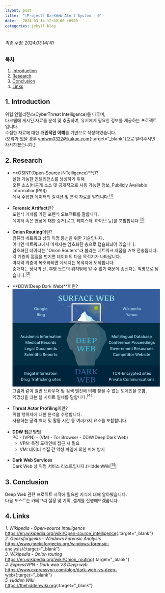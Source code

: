 ```yaml
---
layout: post
title:  "[Project] DarkWeb Alert System - 0"
date:   2024-03-14 12:00:00 +0900
categories: jekyll blog
---
```


###### 최종 수정: 2024.03.14(목)

### 목차
1. [Introduction](#1-introduction)
2. [Research](#2-research)
3. [Conclusion](#3-conclusion)
4. [Links](#4-links)


## 1. Introduction
위협 인텔리전스(CyberThreat Intelligence)를 다루며,  
다크웹에 게시된 자료를 분석 및 추출하여, 유저에게 필요한 정보를 제공하는 프로젝트입니다.  
수집한 자료에 대한 **개인적인 이해**를 기반으로 작성하였습니다.  
(오류가 있을 경우 <ymiwm0322@kakao.com>{:target="_blank"}으로 알려주시면 감사하겠습니다.)


## 2. Research
- **OSINT(Open-Source INTelligence)**란?  
실행 가능한 인텔리전스를 생성하기 위해  
오픈 소스(비공개 소스 및 공개적으로 사용 가능한 정보, Publicly Available Information(PAI))  
에서 수집한 데이터의 컬렉션 및 분석 자료를 말합니다.<a href="https://en.wikipedia.org/wiki/Open-source_intelligence" target="_blank"><sup>[1]</sup></a>
<br><br>
- **Forensic Artifact**란?  
포렌식 가치를 가진 포렌식 오브젝트를 말합니다.  
데이터 혹은 현상에 대한 증거(로그, 레지스터, 하이브 등)를 포함합니다.<a href="https://www.geeksforgeeks.org/windows-forensic-analysis/" target="_blank"><sup>[2]</sup></a>
<br><br>
- **Onion Routing**이란?  
컴퓨터 네트워크 상의 익명 통신을 위한 기술입니다.  
어니언 네트워크에서 메세지는 암호화된 층으로 캡슐화되어 있습니다.  
암호화된 데이터는 "Onion Routers"라 불리는 네트워크 지점을 거쳐 전송됩니다.  
각 계층의 껍질을 벗기면 데이터의 다음 목적지가 나타납니다.  
마지막 계층이 복호화되면 메세지는 목적지에 도착합니다.  
중개자는 당시의 선, 후행 노드의 위치밖에 알 수 없기 때문에 송신자는 익명으로 남습니다.<a href="https://en.wikipedia.org/wiki/Onion_routing" target="_blank"><sup>[3]</sup></a>
<br><br>
- **DDW(Deep Dark Web)**이란?
![Web Iceberg](/assets/images/2024/03/14/deep-web-iceberg.jpg)  
그림과 같이 일반 브라우저 및 검색 엔진에 의해 찾을 수 없는 도메인을 포함,  
익명성을 띄는 웹 사이트 일체를 말합니다.<a href="https://www.expressvpn.com/blog/dark-web-vs-deep-web/" target="_blank"><sup>[4]</sup></a>
<br><br>
- **Threat Actor Profiling**이란?  
위협 행위자에 대한 분석을 수행합니다.  
사용하는 공격 벡터 및 활동 시간 등 여러가지 요소를 포함합니다.
<br><br>
- **DDW 접근 방법**  
PC - (VPN) - (VM) - Tor Browser - DDW(Deep Dark Web)  
    - VPN: 특정 도메인에 접근 시 필요
    - VM: 데이터 수집 간 악성 파일에 의한 피해 방지
<br><br>
- **Dark Web Services**  
Dark Web 상 익명 서비스 리스트입니다.(HiddenWiki<a href="https://thehiddenwiki.org/" target="_blank"><sup>[5]</sup></a>)


## 3. Conclusion
Deep Web 관련 프로젝트 시작에 필요한 지식에 대해 알아봤습니다.  
다음 포스트는 카테고리 설정 및 기획, 설계를 진행해보겠습니다.


## 4. Links
*1. Wikipedia - Open-source intelligence*  
<https://en.wikipedia.org/wiki/Open-source_intelligence>{:target="_blank"}  
*2. Geeksforgeeks - Windows Forensic Analysis*  
<https://www.geeksforgeeks.org/windows-forensic-analysis/>{:target="_blank"}  
*3. Wikipedia - Onion routing*  
<https://en.wikipedia.org/wiki/Onion_routing>{:target="_blank"}  
*4. ExpressVPN - Dark web VS Deep web*  
<https://www.expressvpn.com/blog/dark-web-vs-deep-web/>{:target="_blank"}  
*5. Hidden Wiki*  
<https://thehiddenwiki.org>{:target="_blank"}